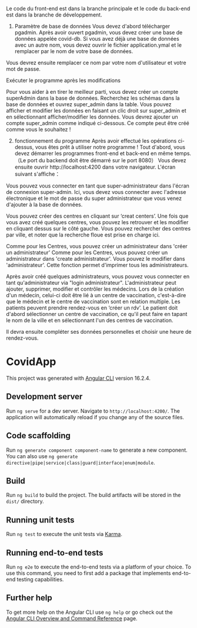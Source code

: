 Le code du front-end est dans la branche principale et le code du back-end est dans la branche de développement.
1.	Paramètre de base de données
Vous devez d'abord télécharger pgadmin. Après avoir ouvert pgadmin, vous devez créer une base de données appelée covid-db. Si vous avez déjà une base de données avec un autre nom, vous devez ouvrir le fichier application.ymal et le remplacer par le nom de votre base de données.
 
Vous devrez ensuite remplacer ce nom par votre nom d'utilisateur et votre mot de passe.

Exécuter le programme après les modifications

Pour vous aider à en tirer le meilleur parti, vous devez créer un compte superAdmin dans la base de données.
Recherchez les schémas dans la base de données et ouvrez super_admin dans la table. Vous pouvez afficher et modifier les données en faisant un clic droit sur super_admin et en sélectionnant afficher/modifier les données.
Vous devrez ajouter un compte super_admin comme indiqué ci-dessous. Ce compte peut être créé comme vous le souhaitez !
 



2.	fonctionnement du programme
Après avoir effectué les opérations ci-dessus, vous êtes prêt à utiliser notre programme !
Tout d'abord, vous devez démarrer les programmes front-end et back-end en même temps. （Le port du backend doit être démarré sur le port 8080）
Vous devez ensuite ouvrir http://localhost:4200 dans votre navigateur. L'écran suivant s'affiche：
 
Vous pouvez vous connecter en tant que super-administrateur dans l'écran de connexion super-admin. 
Ici, vous devez vous connecter avec l'adresse électronique et le mot de passe du super administrateur que vous venez d'ajouter à la base de données.
 

Vous pouvez créer des centres en cliquant sur ‘creat centers’. 
Une fois que vous avez créé quelques centres, vous pouvez les retrouver et les modifier en cliquant dessus sur le côté gauche. Vous pouvez rechercher des centres par ville, et noter que la recherche floue est prise en charge ici.
 
Comme pour les Centres, vous pouvez créer un administrateur dans 'créer un administrateur'
Comme pour les Centres, vous pouvez créer un administrateur dans 'create administrateur'. Vous pouvez le modifier dans 'administrateur'. Cette fonction permet d'imprimer tous les administrateurs.

Après avoir créé quelques administrateurs, vous pouvez vous connecter en tant qu'administrateur via "login administrateur". L'administrateur peut ajouter, supprimer, modifier et contrôler les médecins. Lors de la création d'un médecin, celui-ci doit être lié à un centre de vaccination, c'est-à-dire que le médecin et le centre de vaccination sont en relation multiple.
Les patients peuvent prendre rendez-vous en ‘créer un rdv’. 
Le patient doit d'abord sélectionner un centre de vaccination, ce qu'il peut faire en tapant le nom de la ville et en sélectionnant l'un des centres de vaccination.
 
Il devra ensuite compléter ses données personnelles et choisir une heure de rendez-vous.
 



# CovidApp

This project was generated with [Angular CLI](https://github.com/angular/angular-cli) version 16.2.4.

## Development server

Run `ng serve` for a dev server. Navigate to `http://localhost:4200/`. The application will automatically reload if you change any of the source files.

## Code scaffolding

Run `ng generate component component-name` to generate a new component. You can also use `ng generate directive|pipe|service|class|guard|interface|enum|module`.

## Build

Run `ng build` to build the project. The build artifacts will be stored in the `dist/` directory.

## Running unit tests

Run `ng test` to execute the unit tests via [Karma](https://karma-runner.github.io).

## Running end-to-end tests

Run `ng e2e` to execute the end-to-end tests via a platform of your choice. To use this command, you need to first add a package that implements end-to-end testing capabilities.

## Further help

To get more help on the Angular CLI use `ng help` or go check out the [Angular CLI Overview and Command Reference](https://angular.io/cli) page.
